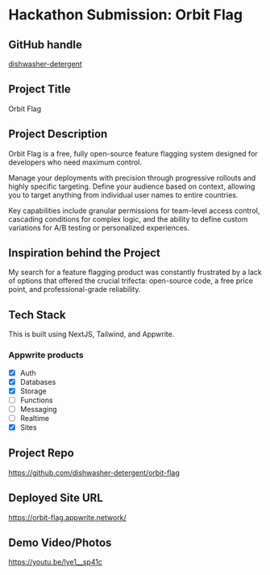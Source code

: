 # Hackathon Submission: Orbit Flag

## GitHub handle
[dishwasher-detergent](https://github.com/dishwasher-detergent)

<!--
@adityaoberai
-->

## Project Title
Orbit Flag

## Project Description    
Orbit Flag is a free, fully open-source feature flagging system designed for developers who need maximum control.

Manage your deployments with precision through progressive rollouts and highly specific targeting. Define your audience based on context, allowing you to target anything from individual user names to entire countries.

Key capabilities include granular permissions for team-level access control, cascading conditions for complex logic, and the ability to define custom variations for A/B testing or personalized experiences.

## Inspiration behind the Project  
My search for a feature flagging product was constantly frustrated by a lack of options that offered the crucial trifecta: open-source code, a free price point, and professional-grade reliability.

## Tech Stack    
This is built using NextJS, Tailwind, and Appwrite.

### Appwrite products
- [x] Auth
- [x] Databases
- [x] Storage
- [ ] Functions
- [ ] Messaging
- [ ] Realtime
- [x] Sites

## Project Repo  
https://github.com/dishwasher-detergent/orbit-flag

## Deployed Site URL
https://orbit-flag.appwrite.network/

## Demo Video/Photos  
https://youtu.be/lye1__sp41c
